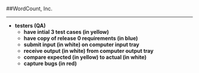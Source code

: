 <!-- .slide: data-background="resources/footer.svg" data-background-size="contain" data-background-position="bottom"  -->

##WordCount, Inc.
- - -
* **testers (QA)**
  * **have intial 3 test cases (in yellow)**  <!-- .element: style="color:maroon" -->
  * **have copy of release 0 requirements (in blue)**  <!-- .element: style="color:maroon" -->
  * **submit input (in white) on computer input tray**  <!-- .element: style="color:maroon" -->
  * **receive output (in white) from computer output tray**  <!-- .element: style="color:maroon" -->
  * **compare expected (in yellow) to actual (in white)**  <!-- .element: style="color:maroon" -->
  * **capture bugs (in red)**  <!-- .element: style="color:maroon" -->

<br/>
<br/>
<br/>
<br/>
<br/>
<br/>
<br/>
<br/>
<br/>
<br/>
<br/>
<br/>

<aside class="notes">
  <p>
  </p>
  <p>
  </p>
</aside>
